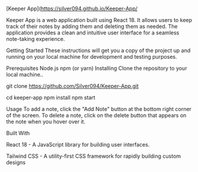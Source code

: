 [Keeper App](https://silver094.github.io/Keeper-App/

Keeper App is a web application built using React 18. It allows users to keep track of their notes by adding them and deleting them as needed. The application provides a clean and intuitive user interface for a seamless note-taking experience.

Getting Started
These instructions will get you a copy of the project up and running on your local machine for development and testing purposes.

Prerequisites
Node.js
npm (or yarn)
Installing
Clone the repository to your local machine..

git clone https://github.com/Silver094/Keeper-App.git

cd keeper-app
npm install
npm start

Usage
To add a note, click the "Add Note" button at the bottom right corner of the screen.
To delete a note, click on the delete button that appears on the note when you hover over it.

Built With

React 18 - A JavaScript library for building user interfaces.

Tailwind CSS - A utility-first CSS framework for rapidly building custom designs
